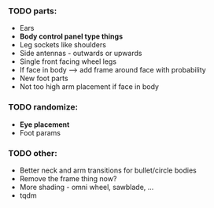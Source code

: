 ### TODO parts:
- Ears
- **Body control panel type things**
- Leg sockets like shoulders
- Side antennas - outwards or upwards
- Single front facing wheel legs
- If face in body --> add frame around face with probability
- New foot parts
- Not too high arm placement if face in body

### TODO randomize:
- **Eye placement**
- Foot params

### TODO other:
- Better neck and arm transitions for bullet/circle bodies
- Remove the frame thing now?
- More shading - omni wheel, sawblade, ...
- tqdm
